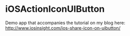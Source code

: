 # iOSActionIconUIButton

Demo app that accompanies the tutorial on my blog here: http://www.iosinsight.com/ios-share-icon-on-uibutton/

